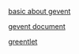 [basic about gevent](./basic_about_gevent.md)

[gevent document](http://www.gevent.org/contents.html)

[greentlet](https://greenlet.readthedocs.io/en/latest/)